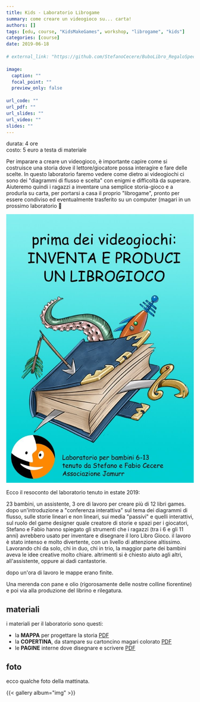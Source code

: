 ```yaml
---
title: Kids - Laboratorio Librogame
summary: come creare un videogioco su... carta!
authors: []
tags: [edu, course, "KidsMakeGames", workshop, "librogame", "kids"]
categories: [course]
date: 2019-06-18

# external_link: "https://github.com/StefanoCecere/BuboLibro_RegaloSpeciale"

image:
  caption: ""
  focal_point: ""
  preview_only: false

url_code: ""
url_pdf: ""
url_slides: ""
url_video: ""
slides: ""
---
```

durata: 4 ore  
costo: 5 euro a testa di materiale

Per imparare a creare un videogioco, è importante capire come si costruisce una storia dove il lettore/giocatore possa interagire e fare delle scelte.
In questo laboratorio faremo vedere come dietro ai videogiochi ci sono dei "diagrammi di flusso e scelta" con enigmi e difficoltà da superare.
Aiuteremo quindi i ragazzi a inventare una semplice storia-gioco e a produrla su carta, per portarsi a casa il proprio "librogame", pronto per essere condiviso ed eventualmente trasferito su un computer (magari in un prossimo laboratorio 🙂

![](laboratorio_librogame.jpg)

Ecco il resoconto del laboratorio tenuto in estate 2019:

23 bambini, un assistente, 3 ore di lavoro per creare più di 12 libri games.
dopo un'introduzione a "conferenza interattiva" sul tema dei diagrammi di flusso, sulle storie lineari e non lineari, sui media "passivi" e quelli interattivi, sul ruolo del game designer quale creatore di storie e spazi per i giocatori,
Stefano e Fabio hanno spiegato gli strumenti che i ragazzi (tra i 6 e gli 11 anni) avrebbero usato per inventare e disegnare il loro Libro Gioco.
il lavoro è stato intenso e molto divertente, con un livello di attenzione altissimo.  
Lavorando chi da solo, chi in duo, chi in trio, la maggior parte dei bambini aveva le idee creative molto chiare. altrimenti si è chiesto aiuto agli altri, all'assistente, oppure ai dadi cantastorie.

dopo un'ora di lavoro le mappe erano finite.

Una merenda con pane e olio (rigorosamente delle nostre colline fiorentine) e poi via alla produzione del librino e rilegatura.

## materiali
i materiali per il laboratorio sono questi:
- la **MAPPA** per progettare la storia [PDF](assets/LibroGameLab%20Mappa%20-%20A3.pdf)
- la **COPERTINA**, da stampare su cartoncino magari colorato [PDF](assets/LibroGameLab%20Copertina%20-%20A4%20cartoncino.pdf)
- le **PAGINE** interne dove disegnare e scrivere [PDF](assets/LibroGameLab%20Pagina%20-%20A4.pdfLibroGameLab%20Copertina%20-%20A4%20cartoncino.pdf)

## foto
ecco qualche foto della mattinata.

{{< gallery album="img" >}}

